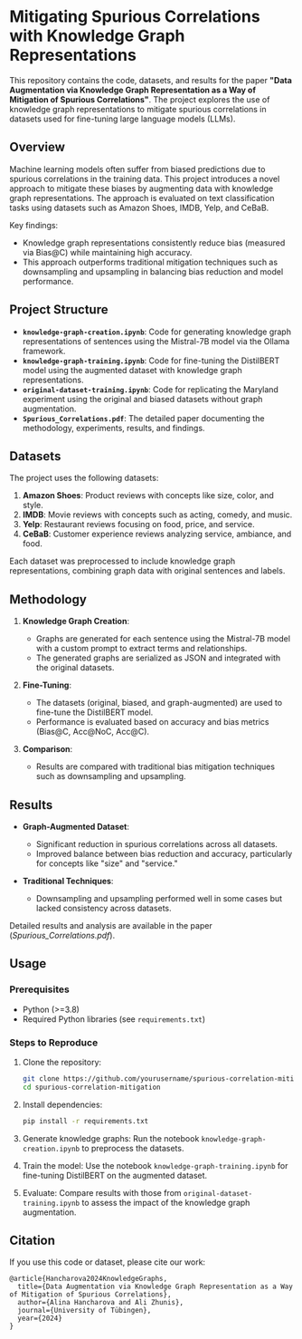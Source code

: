 # Mitigating Spurious Correlations with Knowledge Graph Representations

This repository contains the code, datasets, and results for the paper **"Data Augmentation via Knowledge Graph Representation as a Way of Mitigation of Spurious Correlations"**. The project explores the use of knowledge graph representations to mitigate spurious correlations in datasets used for fine-tuning large language models (LLMs).

## Overview

Machine learning models often suffer from biased predictions due to spurious correlations in the training data. This project introduces a novel approach to mitigate these biases by augmenting data with knowledge graph representations. The approach is evaluated on text classification tasks using datasets such as Amazon Shoes, IMDB, Yelp, and CeBaB.

Key findings:
- Knowledge graph representations consistently reduce bias (measured via Bias@C) while maintaining high accuracy.
- This approach outperforms traditional mitigation techniques such as downsampling and upsampling in balancing bias reduction and model performance.

## Project Structure

- **`knowledge-graph-creation.ipynb`**: Code for generating knowledge graph representations of sentences using the Mistral-7B model via the Ollama framework.
- **`knowledge-graph-training.ipynb`**: Code for fine-tuning the DistilBERT model using the augmented dataset with knowledge graph representations.
- **`original-dataset-training.ipynb`**: Code for replicating the Maryland experiment using the original and biased datasets without graph augmentation.
- **`Spurious_Correlations.pdf`**: The detailed paper documenting the methodology, experiments, results, and findings.

## Datasets

The project uses the following datasets:
1. **Amazon Shoes**: Product reviews with concepts like size, color, and style.
2. **IMDB**: Movie reviews with concepts such as acting, comedy, and music.
3. **Yelp**: Restaurant reviews focusing on food, price, and service.
4. **CeBaB**: Customer experience reviews analyzing service, ambiance, and food.

Each dataset was preprocessed to include knowledge graph representations, combining graph data with original sentences and labels.

## Methodology

1. **Knowledge Graph Creation**:
   - Graphs are generated for each sentence using the Mistral-7B model with a custom prompt to extract terms and relationships.
   - The generated graphs are serialized as JSON and integrated with the original datasets.

2. **Fine-Tuning**:
   - The datasets (original, biased, and graph-augmented) are used to fine-tune the DistilBERT model.
   - Performance is evaluated based on accuracy and bias metrics (Bias@C, Acc@NoC, Acc@C).

3. **Comparison**:
   - Results are compared with traditional bias mitigation techniques such as downsampling and upsampling.

## Results

- **Graph-Augmented Dataset**:
  - Significant reduction in spurious correlations across all datasets.
  - Improved balance between bias reduction and accuracy, particularly for concepts like "size" and "service."
  
- **Traditional Techniques**:
  - Downsampling and upsampling performed well in some cases but lacked consistency across datasets.

Detailed results and analysis are available in the paper (*Spurious_Correlations.pdf*).

## Usage

### Prerequisites
- Python (>=3.8)
- Required Python libraries (see `requirements.txt`)

### Steps to Reproduce

1. Clone the repository:
   ```bash
   git clone https://github.com/yourusername/spurious-correlation-mitigation.git
   cd spurious-correlation-mitigation
   ```

2. Install dependencies:
   ```bash
   pip install -r requirements.txt
   ```

3. Generate knowledge graphs:
   Run the notebook `knowledge-graph-creation.ipynb` to preprocess the datasets.

4. Train the model:
   Use the notebook `knowledge-graph-training.ipynb` for fine-tuning DistilBERT on the augmented dataset.

5. Evaluate:
   Compare results with those from `original-dataset-training.ipynb` to assess the impact of the knowledge graph augmentation.

## Citation

If you use this code or dataset, please cite our work:
```
@article{Hancharova2024KnowledgeGraphs,
  title={Data Augmentation via Knowledge Graph Representation as a Way of Mitigation of Spurious Correlations},
  author={Alina Hancharova and Ali Zhunis},
  journal={University of Tübingen},
  year={2024}
}
```